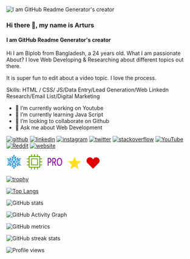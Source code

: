 ![I am GitHub Readme Generator's creator](https://scontent.fdac4-1.fna.fbcdn.net/v/t39.30808-6/279716338_145704241362476_8106371851880931015_n.jpg?stp=dst-jpg_s960x960&_nc_cat=107&ccb=1-7&_nc_sid=e3f864&_nc_eui2=AeHWs7vKYylzDSrVfs0oovWDEvy1MQ9fZFsS_LUxD19kW_LMEQ0ZFpJE-wxAVdZes52Qkkp1Fl812yVtkxSJKg7H&_nc_ohc=3ic8YgZZ3MMAX8OoWk6&_nc_zt=23&_nc_ht=scontent.fdac4-1.fna&oh=00_AT9d7eBbN7f_9pivuuYdumley3MFh8ueRvqy19hK5MSxYw&oe=62D8F136)

### Hi there 👋, my name is Arturs
#### I am GitHub Readme Generator's creator


Hi
I am Biplob from Bangladesh, a 24 years old. What I am passionate About? I love Web Developing & Researching about different topics out there.

It is super fun to edit about a video topic. I love the process.

Skills: HTML / CSS/ JS/Data Entry/Lead Generation/Web Linkedn Research/Email List/Digital Marketing

- 🔭 I’m currently working on Youtube 
- 🌱 I’m currently learning Java Script 
- 👯 I’m looking to collaborate on Github 
- 💬 Ask me about Web Development 


[<img src='https://cdn.jsdelivr.net/npm/simple-icons@3.0.1/icons/github.svg' alt='github' height='40'>](https://github.com/https://github.com/Akbiplob69)  [<img src='https://cdn.jsdelivr.net/npm/simple-icons@3.0.1/icons/linkedin.svg' alt='linkedin' height='40'>](https://www.linkedin.com/in/https://www.linkedin.com/in/akbiplob69//)  [<img src='https://cdn.jsdelivr.net/npm/simple-icons@3.0.1/icons/instagram.svg' alt='instagram' height='40'>](https://www.instagram.com/https://www.instagram.com/akbiplob69//)  [<img src='https://cdn.jsdelivr.net/npm/simple-icons@3.0.1/icons/twitter.svg' alt='twitter' height='40'>](https://twitter.com/https://twitter.com/Akbiplob69)  [<img src='https://cdn.jsdelivr.net/npm/simple-icons@3.0.1/icons/stackoverflow.svg' alt='stackoverflow' height='40'>](https://stackoverflow.com/users/https://stackoverflow.com/users/17481580/a-k-biplob)  [<img src='https://cdn.jsdelivr.net/npm/simple-icons@3.0.1/icons/youtube.svg' alt='YouTube' height='40'>](https://www.youtube.com/channel/https://www.youtube.com/channel/UC8Iq0UcvHv7JuXUWQEvW2YQ)  [<img src='https://cdn.jsdelivr.net/npm/simple-icons@3.0.1/icons/reddit.svg' alt='Reddit' height='40'>](https://www.reddit.com/user/https://www.reddit.com/akbiplob69)  [<img src='https://cdn.jsdelivr.net/npm/simple-icons@3.0.1/icons/icloud.svg' alt='website' height='40'>](https://akbiplob69.weebly.com/)  

<a href='https://archiveprogram.github.com/'><img src='https://raw.githubusercontent.com/acervenky/animated-github-badges/master/assets/acbadge.gif' width='40' height='40'></a> <a href='https://docs.github.com/en/developers'><img src='https://raw.githubusercontent.com/acervenky/animated-github-badges/master/assets/devbadge.gif' width='40' height='40'></a> <a href='https://github.com/pricing'><img src='https://raw.githubusercontent.com/acervenky/animated-github-badges/master/assets/pro.gif' width='40' height='40'></a> <a href='https://stars.github.com/'><img src='https://raw.githubusercontent.com/acervenky/animated-github-badges/master/assets/starbadge.gif' width='35' height='35'></a> <a href='https://docs.github.com/en/github/supporting-the-open-source-community-with-github-sponsors'><img src='https://raw.githubusercontent.com/acervenky/animated-github-badges/master/assets/sponsorbadge.gif' width='35' height='35'></a> 

[![trophy](https://github-profile-trophy.vercel.app/?username=https://github.com/Akbiplob69)](https://github.com/ryo-ma/github-profile-trophy)

[![Top Langs](https://github-readme-stats.vercel.app/api/top-langs/?username=https://github.com/Akbiplob69)](https://github.com/anuraghazra/github-readme-stats)

![GitHub stats](https://github-readme-stats.vercel.app/api?username=https://github.com/Akbiplob69&show_icons=true&count_private=true)  

![GitHub Activity Graph](https://activity-graph.herokuapp.com/graph?username=https://github.com/Akbiplob69)  

![GitHub metrics](https://metrics.lecoq.io/https://github.com/Akbiplob69)  

![GitHub streak stats](https://github-readme-streak-stats.herokuapp.com/?user=https://github.com/Akbiplob69)  

![Profile views](https://gpvc.arturio.dev/https://github.com/Akbiplob69)  
